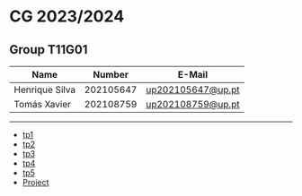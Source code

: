 # CG 2023/2024

## Group T11G01
| Name             | Number    | E-Mail             |
| ---------------- | --------- | ------------------ |
| Henrique Silva   | 202105647 | up202105647@up.pt  |
| Tomás Xavier     | 202108759 | up202108759@up.pt  |

----

  - [tp1](tp1/README.md)
  - [tp2](tp2/README.md)
  - [tp3](tp3/README.md)
  - [tp4](tp4/README.md)
  - [tp5](tp5/README.md)
  - [Project](proj/README.md)